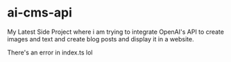 # ai-cms-api
My Latest Side Project where i am trying to integrate OpenAI's API to create images and text and create blog posts and display it in a website.

There's an error in index.ts lol
